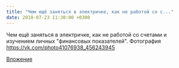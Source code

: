 ```yaml
---
title: "Чем ещё заняться в электричке, как не работой со с..."
date: 2018-07-23 11:30:00 +0300
---
```


Чем ещё заняться в электричке, как не работой со счетами и изучением личных "финансовых показателей".
Фотография
https://vk.com/photo41076938_456243945

[Вложение](https://vk.com/photo41076938_456243945)
